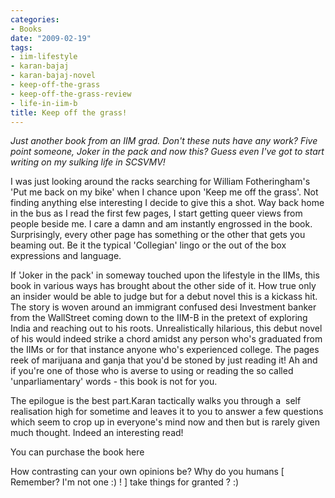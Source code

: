 ```yaml
---
categories:
- Books
date: "2009-02-19"
tags:
- iim-lifestyle
- karan-bajaj
- karan-bajaj-novel
- keep-off-the-grass
- keep-off-the-grass-review
- life-in-iim-b
title: Keep off the grass!
---
```


_Just another book from an IIM grad. Don't these nuts have any work? Five point someone, Joker in the pack and now this? Guess even I've got to start writing on my sulking life in SCSVMV!_

I was just looking around the racks searching for William Fotheringham's 'Put me back on my bike' when I chance upon 'Keep me off the grass'. Not finding anything else interesting I decide to give this a shot. Way back home in the bus as I read the first few pages, I start getting queer views from people beside me. I care a damn and am instantly engrossed in the book. Surprisingly, every other page has something or the other that gets you beaming out. Be it the typical 'Collegian' lingo or the out of the box expressions and language.

If 'Joker in the pack' in someway touched upon the lifestyle in the IIMs, this book in various ways has brought about the other side of it. How true only an insider would be able to judge but for a debut novel this is a kickass hit. The story is woven around an immigrant confused desi Investment banker from the WallStreet coming down to the IIM-B in the pretext of exploring India and reaching out to his roots. Unrealistically hilarious, this debut novel of his would indeed strike a chord amidst any person who's graduated from the IIMs or for that instance anyone who's experienced college. The pages reek of marijuana and ganja that you'd be stoned by just reading it! Ah and if you're one of those who is averse to using or reading the so called 'unparliamentary' words - this book is not for you.

The epilogue is the best part.Karan tactically walks you through a  self realisation high for sometime and leaves it to you to answer a few questions which seem to crop up in everyone's mind now and then but is rarely given much thought. Indeed an interesting read!

You can purchase the book here

How contrasting can your own opinions be? Why do you humans \[ Remember? I'm not one :) ! \] take things for granted ? :)
